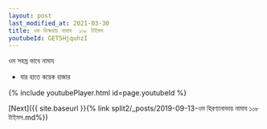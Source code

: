 ```yaml
---
layout: post
last_modified_at: 2021-03-30
title: ওম ভিক্ষরায় নামায  ১০৮ টাইমস
youtubeId: GET5HjquhzI
---
```

 
 
 ওম সহস্র ভাবে নামায  
 
 -  যার হাতে কয়েক হাজার 
 
  
 
  
 
 
 
 
 
 


{% include youtubePlayer.html id=page.youtubeId %}
 
[Next]({{ site.baseurl }}{% link  split2/_posts/2019-09-13-ওম হিরণ্যানাভায় নামায ১০৮ টাইমস.md%})
 
